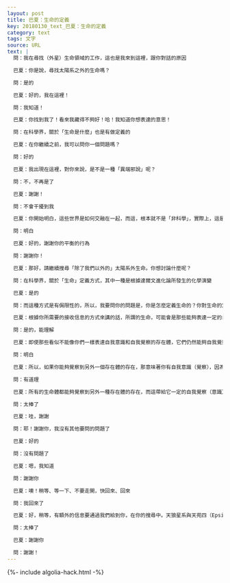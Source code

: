 ```yaml
---
layout: post
title: 巴夏：生命的定義
key: 20180130_text_巴夏：生命的定義
category: text
tags: 文字
source: URL
text: |
  問：我在尋找（外星）生命領域的工作，這也是我來到這裡，跟你對話的原因

  巴夏：你是說，尋找太陽系之外的生命嗎？

  問：是的

  巴夏：好的，我在這裡！

  問：我知道！

  巴夏：你找到我了！看來我藏得不夠好！哈！我知道你想表達的意思！

  問：在科學界，關於「生命是什麼」也是有做定義的

  巴夏：在你繼續之前，我可以問你一個問題嗎？

  問：好的

  巴夏：我出現在這裡，對你來說，是不是一種「異端邪說」呢？

  問：不，不再是了

  巴夏：謝謝！

  問：不會干擾到我

  巴夏：你開始明白，這些世界是如何交融在一起，而這，根本就不是「非科學」，實際上，這是理解物理學的另一種不同的方式，明白嗎？

  問：明白

  巴夏：好的，謝謝你的平衡的行為

  問：謝謝你！

  巴夏：那好，請繼續搜尋「除了我們以外的」太陽系外生命。你想討論什麼呢？

  問：在科學界，關於「生命」定義方式，其中一種是根據達爾文進化論所發生的化學演變

  巴夏：是的

  問：而這種方式是有侷限性的，所以，我要問你的問題是，你是怎麼定義生命的？你對生命的定義是什麼？

  巴夏：根據你所需要的接收信息的方式來講的話，所謂的生命，可能會是那些能夠表達一定的自我覺察（意識）的存在體，這麼說你能夠理解嗎？

  問：是的，能理解

  巴夏：即使那些看似不能像你們一樣表達自我意識和自我覺察的存在體，它們仍然能夠自我覺察，只不過是以它們自己的方式，它們的表達方式可能非常不同，但是大部分存在體，都能知道自己和另外一個存在體的區別，你能明白嗎？

  問：明白

  巴夏：所以，如果你能夠覺察到另外一個存在體的存在，那意味著你有自我意識（覺察），因為，要能夠知道自己，你必須知道你和其他的區別，有道理嗎？

  問：有道理

  巴夏：所有的生命體都能夠覺察到另外一種存在體的存在，而這帶給它一定的自我覺察（意識）

  問：太棒了

  巴夏：哇，謝謝

  問：耶！謝謝你，我沒有其他要問的問題了

  巴夏：好的

  問：沒有問題了

  巴夏：嗯，我知道

  問：謝謝你

  巴夏：噢！稍等、等一下、不要走開，快回來、回來

  問：我回來了

  巴夏：好，稍等，有額外的信息要通過我們給到你，在你的搜尋中。天狼星系與天苑四（Epsilon Eridani）將會是你最好的「賭注」，可以嗎？

  問：太棒了

  巴夏：謝謝你

  問：謝謝！
---
```


{%- include algolia-hack.html -%}
